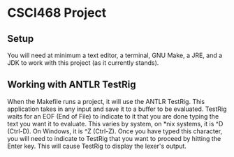 # CSCI468 Project

## Setup

You will need at minimum a text editor, a terminal, GNU Make, a JRE, and a JDK
to work with this project (as it currently stands).

## Working with ANTLR TestRig

When the Makefile runs a project, it will use the ANTLR TestRig. This
application takes in any input and save it to a buffer to be evaluated. TestRig
waits for an EOF (End of File) to indicate to it that you are done typing the
text you want it to evaluate. This varies by system, on *nix systems, it is ^D
(Ctrl-D). On Windows, it is ^Z (Ctrl-Z). Once you have typed this character,
you will need to indicate to TestRig that you want to proceed by hitting the
Enter key. This will cause TestRig to display the lexer's output.
